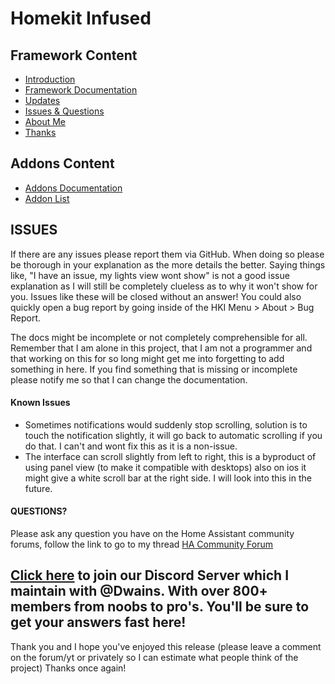 # Homekit Infused

## Framework Content
- [Introduction](index.md)
- [Framework Documentation](framework.md)
- [Updates](updates.md)
- [Issues & Questions](issues.md)
- [About Me](about.md)
- [Thanks](thanks.md)

## Addons Content
- [Addons Documentation](addons.md)
- [Addon List](https://github.com/jimz011/homekit-infused/blob/master/docs/addon_list.md)

## ISSUES
If there are any issues please report them via GitHub. When doing so please be thorough in your explanation as the more details the better. Saying things like, "I have an issue, my lights view wont show" is not a good issue explanation as I will still be completely clueless as to why it won't show for you. Issues like these will be closed without an answer!
You could also quickly open a bug report by going inside of the HKI Menu > About > Bug Report.

The docs might be incomplete or not completely comprehensible for all. Remember that I am alone in this project, that I am not a programmer and that working on this for so long might get me into forgetting to add something in here. If you find something that is missing or incomplete please notify me so that I can change the documentation.

#### Known Issues
  - Sometimes notifications would suddenly stop scrolling, solution is to touch the notification slightly, it will go back to automatic scrolling if you do that. I can't and wont fix this as it is a non-issue.
  - The interface can scroll slightly from left to right, this is a byproduct of using panel view (to make it compatible with desktops) also on ios it might give a white scroll bar at the right side. I will look into this in the future.

#### QUESTIONS?

Please ask any question you have on the Home Assistant community forums, follow the link to go to my thread [HA Community Forum](https://community.home-assistant.io/t/homekit-infused-hki-v0-13-3-updated-07-01-2020-hki-preview-video-1-0a-online-now/117086)

## [Click here](https://discord.gg/WZvK4Cb) to join our Discord Server which I maintain with @Dwains. With over 800+ members from noobs to pro's. You'll be sure to get your answers fast here!
Thank you and I hope you've enjoyed this release (please leave a comment on the forum/yt or privately so I can estimate what people think of the project)
Thanks once again!
